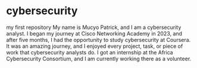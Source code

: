 # cybersecurity
my first  repository
My name is Mucyo Patrick, and I am a cybersecurity analyst. I began my journey at Cisco Networking Academy in 2023, and after five months, I had the opportunity to study cybersecurity at Coursera. It was an amazing journey, and I enjoyed every project, task, or piece of work that cybersecurity analysts do. I got an internship at the Africa Cybersecurity Consortium, and I am currently working there as a volunteer.
